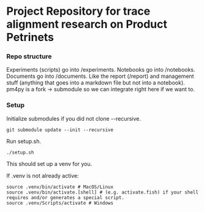 # Project Repository for trace alignment research on Product Petrinets

### Repo structure

Experiments (scripts) go into /experiments.
Notebooks go into /notebooks.
Documents go into /documents. Like the report (/report) and management stuff (anything that goes into a markdown file but not into a notebook).
pm4py is a fork -> submodule so we can integrate right here if we want to.

### Setup

Initialize submodules if you did not clone --recursive.
```
git submodule update --init --recursive
```

Run setup.sh.
```
./setup.sh
```
This should set up a venv for you.

If .venv is not already active:
```
source .venv/bin/activate # MacOS/Linux
source .venv/bin/activate.[shell] # (e.g. activate.fish) if your shell requires and/or generates a special script.
source .venv/Scripts/activate # Windows
```
